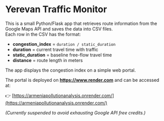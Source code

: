 # Yerevan Traffic Monitor

This is a small Python/Flask app that retrieves route information from the Google Maps API and saves the data into CSV files.  
Each row in the CSV has the format:

- **congestion_index** = `duration / static_duration`  
- **duration** = current travel time with traffic  
- **static_duration** = baseline free-flow travel time  
- **distance** = route length in meters  

The app displays the congestion index on a simple web portal.

The portal is deployed on **https://www.render.com** and can be accessed at:

👉 [https://armeniapollutionanalysis.onrender.com/](https://armeniapollutionanalysis.onrender.com/)

*(Currently suspended to avoid exhausting Google API free credits.)*
